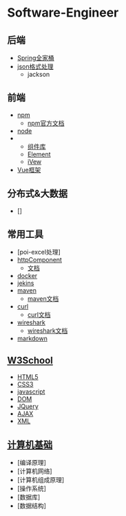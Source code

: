 # Software-Engineer
## 后端
- [Spring全家桶](./spring)
- [json格式处理](./json)
    - jackson   
## 前端
- [npm](./npm)
  - [npm官方文档](https://docs.npmjs.com/) 
- [node](./node)
- - [组件库](./components)
  -  [Element](./components/element)
  -  [iVew](./components/iVew)
-  [Vue框架](./vue)
## 分布式&大数据
- []
## 常用工具
  
  - [poi-excel处理]
  - [httpComponent](./httpComponent)
    - [文档](http://hc.apache.org/)   
  - [docker](./docker)
  - [jekins](./jekins)
  - [maven](./maven)
    - [maven文档]() 
  - [curl](./curl)
    - [curl文档](https://curl.se/)
  - [wireshark](./wireshark)
    - [wireshark文档](https://www.wireshark.org/docs/)  
  - [markdown](./markdown)
## [W3School](./W3)
- [HTML5](./W3/HTML5)
- [CSS3](./W3/CSS3)
- [javascript](./w3/javascript)
- [DOM](./w3/DOM)
- [JQuery](./w3/jQUery)
- [AJAX](./w3/AJAX)
- [XML](./w3/XML)
## [计算机基础](./计算机基础)
- [编译原理]
- [计算机网络]
- [计算机组成原理]
- [操作系统]
- [数据库]
- [数据结构]
